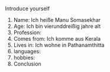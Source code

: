 Introduce yourself
1.  Name: Ich heiße Manu Somasekhar
2. Age: Ich bin vier­und­dreißig jahre alt
3. Profession: 
4. Comes from: Ich komme aus Kerala
5. Lives in: Ich wohne in Pathanamthitta 
6. languages:
7. hobbies:
8. Conclusion
